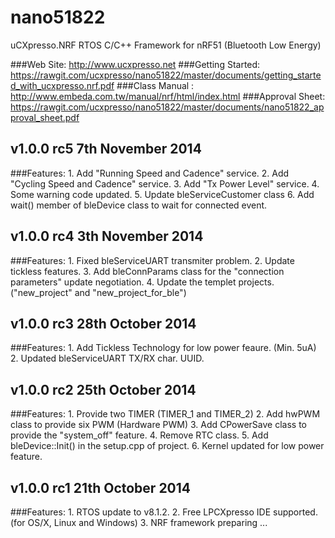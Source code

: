 nano51822
===============================
uCXpresso.NRF RTOS C/C++ Framework for nRF51 (Bluetooth Low Energy)

###Web Site: http://www.ucxpresso.net
###Getting Started: https://rawgit.com/ucxpresso/nano51822/master/documents/getting_started_with_ucxpresso.nrf.pdf
###Class Manual : http://www.embeda.com.tw/manual/nrf/html/index.html
###Approval Sheet: https://rawgit.com/ucxpresso/nano51822/master/documents/nano51822_approval_sheet.pdf

v1.0.0 rc5 7th November 2014
--------------------------------
###Features: 
	1. Add "Running Speed and Cadence" service.
	2. Add "Cycling Speed and Cadence" service.
	3. Add "Tx Power Level" service.
	4. Some warning code updated.
	5. Update bleServiceCustomer class
	6. Add wait() member of bleDevice class to wait for connected event.

v1.0.0 rc4 3th November 2014
--------------------------------
###Features: 
	1. Fixed bleServiceUART transmiter problem.
	2. Update tickless features.
	3. Add bleConnParams class for the "connection parameters" update negotiation.
	4. Update the templet projects. ("new_project" and "new_project_for_ble")

v1.0.0 rc3 28th October 2014
--------------------------------
###Features: 
	1. Add Tickless Technology for low power feaure. (Min. 5uA)
	2. Updated bleServiceUART TX/RX char. UUID.

v1.0.0 rc2 25th October 2014
--------------------------------
###Features: 
 	1. Provide two TIMER (TIMER_1 and TIMER_2)
 	2. Add hwPWM class to provide six PWM (Hardware PWM)
 	3. Add CPowerSave class to provide the "system_off" feature.
 	4. Remove RTC class.
 	5. Add bleDevice::Init() in the setup.cpp of project.
 	6. Kernel updated for low power feature.

v1.0.0 rc1 21th October 2014
--------------------------------
###Features: 
	1. RTOS update to v8.1.2.
	2. Free LPCXpresso IDE supported. (for OS/X, Linux and Windows)
	3. NRF framework preparing ...
